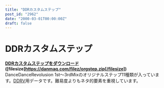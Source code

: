 ```yaml
---
title: "DDRカスタムステップ"
post_id: "2962"
date: "2000-03-01T00:00:00Z"
draft: false
---
```


# DDRカスタムステップ

**[DDRカスタムステップをダウンロード](/filez/orgstep.zip) ([filesize]https://danmaq.com/filez/orgstep.zip[/filesize])** DanceDanceRevolusion 1st～3rdMixのオリジナルステップ11種類が入っています。[DDRV](http://www5.big.or.jp/%7Enekotaro/ddrv/)用データです。難易度よりもネタ的要素を重視しています。
